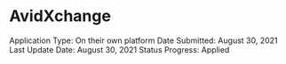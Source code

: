 # AvidXchange

Application Type: On their own platform
Date Submitted: August 30, 2021
Last Update Date: August 30, 2021
Status Progress: Applied